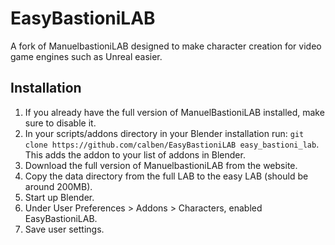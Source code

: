# EasyBastioniLAB
A fork of ManuelbastioniLAB designed to make character creation for video game engines such as Unreal easier.

## Installation

1. If you already have the full version of ManuelBastioniLAB installed, make sure to disable it.
1. In your scripts/addons directory in your Blender installation run: `git clone https://github.com/calben/EasyBastioniLAB easy_bastioni_lab`.  This adds the addon to your list of addons in Blender.
1. Download the full version of ManuelbastioniLAB from the website.
1. Copy the data directory from the full LAB to the easy LAB (should be around 200MB).
1. Start up Blender.
1. Under User Preferences > Addons > Characters, enabled EasyBastioniLAB.
1. Save user settings.
